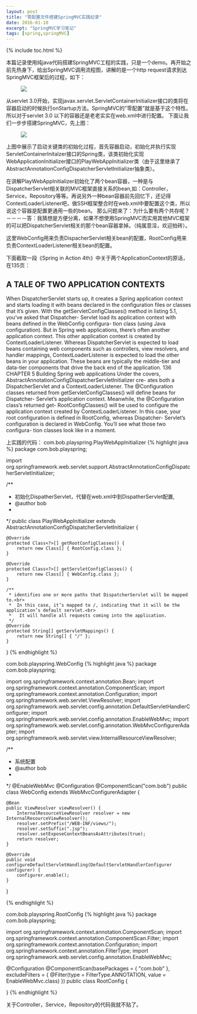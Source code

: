 ```yaml
---
layout: post
title: "零配置文件搭建SpringMVC实践纪录"
date: 2016-01-10
excerpt: "SpringMVC学习笔记"
tags: [spring,springMVC]
---   
```



{% include toc.html %}  


 
本篇记录使用纯java代码搭建SpringMVC工程的实践，只是一个demo。再开始之前先热身下，给出SpringMVC调用流程图，讲解的是一个http request请求到达SpringMVC框架后的过程，如下：
<figure>
<img src="../img/learn_spring/dispacherrequest.png">
</figure>
从servlet 3.0开始，实现javax.servlet.ServletContainerInitializer接口的类将在容器启动的时候执行onStartup方法。SpringMVC的”零配置”就是基于这个特性。所以对于servlet 3.0 以下的容器还是老老实实在web.xml中进行配置。
下面让我们一步步搭建SpringMVC，先上图：
<figure>
<img src="../img/learn_spring/servlet_java_init.png">
</figure>
上图中展示了启动关键类的初始化过程，首先容器启动，初始化并执行实现ServletContainerInitalzer接口的Spring类，该类初始化实现WebApplicationInitializer接口的PlayWebAppInitializer类（由于这里继承了AbstractAnnotationConfigDispatcherServletInitializer抽象类）。

在讲解PlayWebAppInitializer初始化了两个bean容器，一种是与DispatcherServlet相关联的MVC框架直接关系的bean,如：Controller，Service，Repository等等。再说另外一种bean容器前先回忆下，还记得ContextLoaderListener吧，做SSH框架整合时在web.xml中要配置这个类，所以说这个容器是配置更通用一些的bean。
那么问题来了：为什么要有两个共存呢？－－－－答：我猜想是方便分离，如果不想使用SpringMVC而实用其他MVC框架的可以把DispatcherServlet相关的那个bean容器拿掉。（纯属意淫，欢迎拍砖）。

这里WebConfig用来负责DispacherServlet相关bean的配置，RootConfig用来负责ContextLoaderListener相关bean的配置。

下面截取一段《Spring in Action 4th》中关于两个ApplicationContext的原话，在135页：

## A TALE OF TWO APPLICATION CONTEXTS
When DispatcherServlet starts up, it creates a Spring application context and starts loading it with beans declared in the configuration files or classes that it’s given. With the getServletConfigClasses() method in listing 5.1, you’ve asked that Dispatcher- Servlet load its application context with beans defined in the WebConfig configura- tion class (using Java configuration).
But in Spring web applications, there’s often another application context. This other application context is created by ContextLoaderListener.
Whereas DispatcherServlet is expected to load beans containing web components such as controllers, view resolvers, and handler mappings, ContextLoaderListener is expected to load the other beans in your application. These beans are typically the middle-tier and data-tier components that drive the back end of the application.
136
CHAPTER 5 Building Spring web applications
Under the covers, AbstractAnnotationConfigDispatcherServletInitializer cre- ates both a DispatcherServlet and a ContextLoaderListener. The @Configuration classes returned from getServletConfigClasses() will define beans for Dispatcher- Servlet’s application context. Meanwhile, the @Configuration class’s returned get- RootConfigClasses() will be used to configure the application context created by ContextLoaderListener.
In this case, your root configuration is defined in RootConfig, whereas Dispatcher- Servlet’s configuration is declared in WebConfig. You’ll see what those two configura- tion classes look like in a moment.


上实践的代码：
com.bob.playspring.PlayWebAppInitializer
{% highlight java %}
package com.bob.playspring;

import org.springframework.web.servlet.support.AbstractAnnotationConfigDispatcherServletInitializer;

/**
 * 初始化DispatherServlet，代替在web.xml中到DispatherServlet配置,
 * @author bob
 *
 */
public class PlayWebAppInitializer extends AbstractAnnotationConfigDispatcherServletInitializer {

	@Override
	protected Class<?>[] getRootConfigClasses() {
		return new Class[] { RootConfig.class };
	}

	@Override
	protected Class<?>[] getServletConfigClasses() {
		return new Class[] { WebConfig.class };
	}

	/**
	 * identifies one or more paths that DispatcherServlet will be mapped to.<br>
	 *  In this case, it’s mapped to /, indicating that it will be the application’s default servlet.<br>
	 *   It will handle all requests coming into the application.
	 */
	@Override
	protected String[] getServletMappings() {
		return new String[] { "/" };
	}

}
{% endhighlight %}

com.bob.playspring.WebConfig
{% highlight java %}
package com.bob.playspring;

import org.springframework.context.annotation.Bean;
import org.springframework.context.annotation.ComponentScan;
import org.springframework.context.annotation.Configuration;
import org.springframework.web.servlet.ViewResolver;
import org.springframework.web.servlet.config.annotation.DefaultServletHandlerConfigurer;
import org.springframework.web.servlet.config.annotation.EnableWebMvc;
import org.springframework.web.servlet.config.annotation.WebMvcConfigurerAdapter;
import org.springframework.web.servlet.view.InternalResourceViewResolver;

/**
 * 系统配置
 * @author bob
 *
 */
@EnableWebMvc
@Configuration
@ComponentScan("com.bob")
public class WebConfig extends WebMvcConfigurerAdapter {

	@Bean
	public ViewResolver viewResolver() {
		InternalResourceViewResolver resolver = new InternalResourceViewResolver();
		resolver.setPrefix("/WEB-INF/views/");
		resolver.setSuffix(".jsp");
		resolver.setExposeContextBeansAsAttributes(true);
		return resolver;
	}

	@Override
	public void configureDefaultServletHandling(DefaultServletHandlerConfigurer configurer) {
		configurer.enable();
	}

}

{% endhighlight %}

com.bob.playspring.RootConfig
{% highlight java %}
package com.bob.playspring;

import org.springframework.context.annotation.ComponentScan;
import org.springframework.context.annotation.ComponentScan.Filter;
import org.springframework.context.annotation.Configuration;
import org.springframework.context.annotation.FilterType;
import org.springframework.web.servlet.config.annotation.EnableWebMvc;

@Configuration
@ComponentScan(basePackages = { "com.bob" }, excludeFilters = {
		@Filter(type = FilterType.ANNOTATION, value = EnableWebMvc.class) })
public class RootConfig {

}
{% endhighlight %}

关于Controller，Service，Repository的代码我就不贴了。
